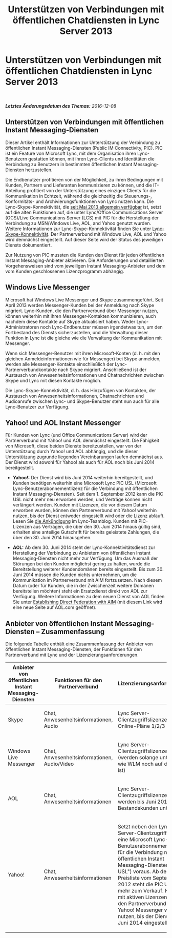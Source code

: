 ﻿---
title: Unterstützen von Verbindungen mit öffentlichen Chatdiensten in Lync Server 2013
TOCTitle: Unterstützen von Verbindungen mit öffentlichen Chatdiensten in Lync Server 2013
ms:assetid: 9c6eb500-647b-4ccd-a00e-2b8dd7c44a76
ms:mtpsurl: https://technet.microsoft.com/de-de/library/Dn458579(v=OCS.15)
ms:contentKeyID: 59373612
ms.date: 12/10/2016
mtps_version: v=OCS.15
ms.translationtype: HT
---

# Unterstützen von Verbindungen mit öffentlichen Chatdiensten in Lync Server 2013

 

_**Letztes Änderungsdatum des Themas:** 2016-12-08_

## Unterstützen von Verbindungen mit öffentlichen Instant Messaging-Diensten

Dieser Artikel enthält Informationen zur Unterstützung der Verbindung zu öffentlichen Instant Messaging-Diensten (Public IM Connectivity, PIC). PIC ist ein Feature von Microsoft Lync, mit dem Organisation ihren Lync-Benutzern gestatten können, mit ihren Lync-Clients und Identitäten die Verbindung zu Benutzern in bestimmten öffentlichen Instant Messaging-Diensten herzustellen.

Die Endbenutzer profitieren von der Möglichkeit, zu ihren Bedingungen mit Kunden, Partnern und Lieferanten kommunizieren zu können, und die IT-Abteilung profitiert von der Unterstützung eines einzigen Clients für die Kommunikation in Echtzeit, während die gleichzeitig die Steuerungs-, Konformitäts- und Archivierungsfunktionen von Lync nutzen kann. Die Lync-Skype-Konnektivität, die [seit Mai 2013 allgemein verfügbar](http://blogs.technet.com/b/lync/archive/2013/05/23/lync-skype-connectivity-available-today.aspx) ist, setzt auf die alten Funktionen auf, die unter Lync/Office Communications Server (OCS)/Live Communications Server (LCS) mit PIC für die Herstellung der Verbindung zu MSN/Windows Live, AOL, and Yahoo genutzt wurden. Weitere Informationen zur Lync-Skype-Konnektivität finden Sie unter [Lync-Skype-Konnektivität](http://office.microsoft.com/de-de/lync/lync-skype-connectivity-fx103789635.aspx). Der Partnerverbund mit Windows Live, AOL und Yahoo wird demnächst eingestellt. Auf dieser Seite wird der Status des jeweiligen Diensts dokumentiert.

Zur Nutzung von PIC mussten die Kunden den Dienst für jeden öffentlichen Instant Messaging-Anbieter aktivieren. Die Anforderungen und detaillierten Vorgehensweisen sind vom jeweiligen Instant Messaging-Anbieter und dem vom Kunden geschlossenen Lizenzprogramm abhängig.

## Windows Live Messenger

Microsoft hat Windows Live Messenger und Skype zusammengeführt. Seit April 2013 werden Messenger-Kunden bei der Anmeldung nach Skype migriert. Lync-Kunden, die den Partnerverbund über Messenger nutzen, können weiterhin mit ihren Messenger-Kontakten kommunizieren, auch nachdem diese Kontakte auf Skype aktualisiert haben. Weder Lync-Administratoren noch Lync-Endbenutzer müssen irgendetwas tun, um den Fortbestand des Diensts sicherzustellen, und die Verwaltung dieser Funktion in Lync ist die gleiche wie die Verwaltung der Kommunikation mit Messenger.

Wenn sich Messenger-Benutzer mit ihren Microsoft-Konten (d. h. mit den gleichen Anmeldeinformationen wie für Messenger) bei Skype anmelden, werden alle Messenger-Kontakte einschließlich der Lync-Partnerverbundkontakte nach Skype migriert. Anschließend ist der Austausch von Anwesenheitsinformationen und Chatnachrichten zwischen Skype und Lync mit diesen Kontakte möglich.

Die Lync-Skype-Konnektivität, d. h. das Hinzufügen von Kontakten, der Austausch von Anwesenheitsinformationen, Chatnachrichten und Audioanrufe zwischen Lync- und Skype-Benutzer steht nun auch für alle Lync-Benutzer zur Verfügung.

## Yahoo\! und AOL Instant Messenger

Für Kunden von Lync (und Office Communications Server) wird der Partnerverbund mit Yahoo\! und AOL demnächst eingestellt. Die Fähigkeit von Microsoft, diese beiden Dienste bereitzustellen, war von der Unterstützung durch Yahoo\! und AOL abhängig, und die dieser Unterstützung zugrunde liegenden Vereinbarungen laufen demnächst aus. Der Dienst wird sowohl für Yahoo\! als auch für AOL noch bis Juni 2014 bereitgestellt.

  - **Yahoo\!:** Der Dienst wird bis Juni 2014 weiterhin bereitgestellt, und Kunden benötigen weiterhin eine Microsoft Lync PIC USL (Microsoft Lync-Benutzerabonnementlizenz für die Verbindung mit öffentlichen Instant Messaging-Diensten). Seit dem 1. September 2012 kann die PIC USL nicht mehr neu erworben werden, und Verträge können nicht verlängert werden. Kunden mit Lizenzen, die vor diesem Datum erworben wurden, können den Partnerverbund mit Yahoo\! weiterhin nutzen, bis der Dienst entweder eingestellt wird oder die Lizenz abläuft. Lesen Sie [die Ankündigung](http://blogs.technet.com/b/lync/archive/2012/11/26/lync-and-yahoo-federation-end-of-life.aspx) im Lync-Teamblog. Kunden mit PIC-Lizenzen aus Verträgen, die über den 30. Juni 2014 hinaus gültig sind, erhalten eine anteilige Gutschrift für bereits geleistete Zahlungen, die über den 30. Juni 2014 hinausgehen.

  - **AOL:** Ab dem 30. Juni 2014 steht der Lync-Konnektivitätsdienst zur Herstellung der Verbindung zu Anbietern von öffentlichen Instant Messaging-Diensten nicht mehr zur Verfügung. Um das Ausmaß der Störungen bei den Kunden möglichst gering zu halten, wurde die Bereitstellung weiterer Kundendomänen bereits eingestellt. Bis zum 30. Juni 2014 müssen die Kunden nichts unternehmen, um die Kommunikation im Partnerverbund mit AIM fortzusetzen. Nach diesem Datum (oder für Kunden, die in der Zwischenzeit weitere Domänen bereitstellen möchten) steht ein Ersatzdienst direkt von AOL zur Verfügung. Weitere Informationen zu dem neuen Dienst von AOL finden Sie unter [Establishing Direct Federation with AIM](http://aimenterprise.aol.com/pic.php) (mit diesem Link wird eine neue Seite auf AOL.com geöffnet).  

## Anbieter von öffentlichen Instant Messaging-Diensten – Zusammenfassung

Die folgende Tabelle enthält eine Zusammenfassung der Anbieter von öffentlichen Instant Messaging-Diensten, der Funktionen für den Partnerverbund mit Lync und der Lizenzierungsanforderungen.


<table>
<colgroup>
<col style="width: 33%" />
<col style="width: 33%" />
<col style="width: 33%" />
</colgroup>
<thead>
<tr class="header">
<th>Anbieter von öffentlichen Instant Messaging-Diensten</th>
<th>Funktionen für den Partnerverbund</th>
<th>Lizenzierungsanforderungen</th>
</tr>
</thead>
<tbody>
<tr class="odd">
<td><p>Skype</p></td>
<td><p>Chat, Anwesenheitsinformationen, Audio</p></td>
<td><p>Lync Server-Clientzugriffslizenzen, Lync Online-Pläne 1/2/3</p></td>
</tr>
<tr class="even">
<td><p>Windows Live Messenger</p></td>
<td><p>Chat, Anwesenheitsinformationen, Audio/Video</p></td>
<td><p>Lync Server-Clientzugriffslizenzen (werden solange unterstützt, wie WLM noch auf dem Markt ist)</p></td>
</tr>
<tr class="odd">
<td><p>AOL</p></td>
<td><p>Chat, Anwesenheitsinformationen</p></td>
<td><p>Lync Server-Clientzugriffslizenzen; werden bis Juni 2014 für Bestandskunden unterstützt.</p></td>
</tr>
<tr class="even">
<td><p>Yahoo!</p></td>
<td><p>Chat, Anwesenheitsinformationen</p></td>
<td><p>Setzt neben den Lync Server-Clientzugriffslizenzen eine Microsoft Lync-Benutzerabonnementlizenz für die Verbindung mit öffentlichen Instant Messaging-Diensten (&quot;PIC USL&quot;) voraus. Ab der Preisliste vom September 2012 steht die PIC USL nicht mehr zum Verkauf. Kunden mit aktiven Lizenzen können den Partnerverbund mit Yahoo! Messenger weiterhin nutzen, bis der Dienst am 30. Juni 2014 eingestellt wird.</p></td>
</tr>
</tbody>
</table>

